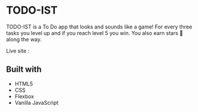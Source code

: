 # TODO-IST 

TODO-IST is a To Do app that looks and sounds like a game! For every three tasks you level up and if you reach level 5 you win. You also earn stars 🌟 along the way. 

Live site : 


## Built with
*  HTML5 
* CSS 
* Flexbox
* Vanilla JavaScript


